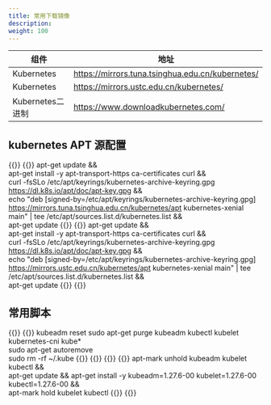 ```yaml
---
title: 常用下载镜像
description: 
weight: 100
---
```


|组件|地址|
|---|---|
|Kubernetes|https://mirrors.tuna.tsinghua.edu.cn/kubernetes/|
|Kubernetes|https://mirrors.ustc.edu.cn/kubernetes/|
|Kubernetes二进制|https://www.downloadkubernetes.com/|

## kubernetes APT 源配置
{{<tabpane>}}
{{<tab header="清华 tuna" lang="shell">}}
apt-get update && \
    apt-get install -y apt-transport-https ca-certificates curl && \
    curl -fsSLo /etc/apt/keyrings/kubernetes-archive-keyring.gpg https://dl.k8s.io/apt/doc/apt-key.gpg && \
    echo "deb [signed-by=/etc/apt/keyrings/kubernetes-archive-keyring.gpg] https://mirrors.tuna.tsinghua.edu.cn/kubernetes/apt kubernetes-xenial main" | tee /etc/apt/sources.list.d/kubernetes.list && \
    apt-get update
{{</tab>}}
{{<tab header="中科大 USTC" lang="shell">}}
apt-get update && \
    apt-get install -y apt-transport-https ca-certificates curl && \
    curl -fsSLo /etc/apt/keyrings/kubernetes-archive-keyring.gpg https://dl.k8s.io/apt/doc/apt-key.gpg && \
    echo "deb [signed-by=/etc/apt/keyrings/kubernetes-archive-keyring.gpg] https://mirrors.ustc.edu.cn/kubernetes/apt kubernetes-xenial main" | tee /etc/apt/sources.list.d/kubernetes.list && \
    apt-get update
{{</tab>}}
{{</tabpane>}}

## 常用脚本
{{<tabpane>}}
{{<tab header="kubernetes 卸载" lang="shell">}}
kubeadm reset
sudo apt-get purge kubeadm kubectl kubelet kubernetes-cni kube*   
sudo apt-get autoremove  
sudo rm -rf ~/.kube
{{</tab>}}
{{</tabpane>}}
{{<tabpane>}}
{{<tab header="kubernetes 安装" lang="shell">}}
apt-mark unhold kubeadm kubelet kubectl && \
apt-get update && apt-get install -y kubeadm=1.27.6-00 kubelet=1.27.6-00 kubectl=1.27.6-00 && \
apt-mark hold kubelet kubectl
{{</tab>}}
{{</tabpane>}}
